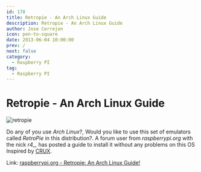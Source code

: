 ```yaml
---
id: 178
title: Retropie - An Arch Linux Guide
description: Retropie - An Arch Linux Guide
author: Jose Cerrejon
icon: pen-to-square
date: 2013-06-04 10:00:00
prev: /
next: false
category:
  - Raspberry PI
tag:
  - Raspberry PI
---
```


# Retropie - An Arch Linux Guide

![retropie](/images/retropieprojectlogofinish.jpg)

Do any of you use *Arch Linux*?, Would you like to use this set of emulators called *RetroPie* in this distribution?. A forum user from *raspberrypi.org* with the nick *r4_,* has posted a guide to install it without any problems on this OS Inspired by [CRUX](https://en.wikipedia.org/wiki/CRUX).

Link: [raspberrypi.org - Retropie: An Arch Linux Guide!](http://www.raspberrypi.org/phpBB3/viewtopic.php?f=78&t=46013) 